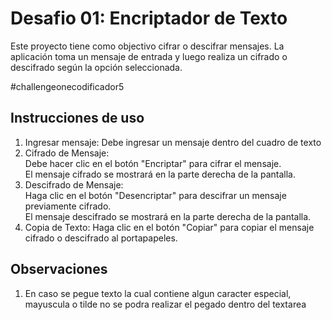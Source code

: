 # Desafio 01: Encriptador de Texto

Este proyecto tiene como objectivo cifrar o descifrar mensajes. La aplicación toma un mensaje de entrada y luego realiza un cifrado o descifrado según la opción seleccionada.

#challengeonecodificador5

## Instrucciones de uso
1. Ingresar mensaje: Debe ingresar un mensaje dentro del cuadro de texto
2. Cifrado de Mensaje:  
Debe hacer clic en el botón "Encriptar" para cifrar el mensaje.  
El mensaje cifrado se mostrará en la parte derecha de la pantalla.
3. Descifrado de Mensaje:  
Haga clic en el botón "Desencriptar" para descifrar un mensaje previamente cifrado.  
El mensaje descifrado se mostrará en la parte derecha de la pantalla.
4. Copia de Texto: Haga clic en el botón "Copiar" para copiar el mensaje cifrado o descifrado al portapapeles.

## Observaciones
1. En caso se pegue texto la cual contiene algun caracter especial, mayuscula o tilde no se podra realizar el pegado dentro del textarea